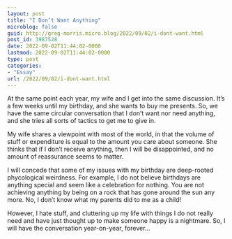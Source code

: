 ```yaml
---
layout: post
title: "I Don’t Want Anything"
microblog: false
guid: http://greg-morris.micro.blog/2022/09/02/i-dont-want.html
post_id: 3987528
date: 2022-09-02T11:44:02-0000
lastmod: 2022-09-02T11:44:02-0000
type: post
categories:
- "Essay"
url: /2022/09/02/i-dont-want.html
---
```

At the same point each year, my wife and I get into the same discussion. It’s a few weeks until my birthday, and she wants to buy me presents. So, we have the same circular conversation that I don’t want nor need anything, and she tries all sorts of tactics to get me to give in.

My wife shares a viewpoint with most of the world, in that the volume of stuff or expenditure is equal to the amount you care about someone. She thinks that if I don’t receive anything, then I will be disappointed, and no amount of reassurance seems to matter. 

I will concede that some of my issues with my birthday are deep-rooted phycological weirdness. For example, I do not believe birthdays are anything special and seem like a celebration for nothing. You are not achieving anything by being on a rock that has gone around the sun any more. No, I don’t know what my parents did to me as a child!

However, I hate stuff, and cluttering up my life with things I do not really need and have just thought up to make someone happy is a nightmare. So, I will have the conversation year-on-year, forever…
